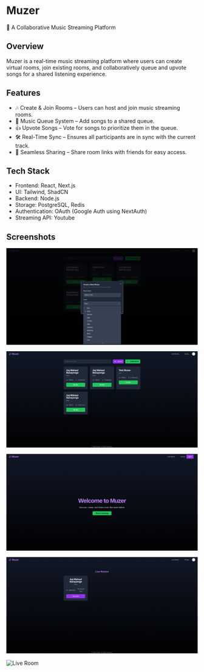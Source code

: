 
# Muzer

🚀 A Collaborative Music Streaming Platform

## Overview
Muzer is a real-time music streaming platform where users can create virtual rooms, join existing rooms, and collaboratively queue and upvote songs for a shared listening experience.

## Features
- 🎶 Create & Join Rooms – Users can host and join music streaming rooms.
- 📌 Music Queue System – Add songs to a shared queue.
- 👍 Upvote Songs – Vote for songs to prioritize them in the queue.
- 🛠️ Real-Time Sync – Ensures all participants are in sync with the current track.
- 🔗 Seamless Sharing – Share room links with friends for easy access.

## Tech Stack
- Frontend: React, Next.js
- UI: Tailwind, ShadCN
- Backend: Node.js
- Storage: PostgreSQL, Redis
- Authentication: OAuth (Google Auth using NextAuth)
- Streaming API: Youtube




## Screenshots

![Create rooms](https://github.com/ShubhamS2003/Muzer/blob/main/assets/Create_rooms.png)

![Dashboard](https://github.com/ShubhamS2003/Muzer/blob/main/assets/My_rooms.png)

![Home page](https://github.com/ShubhamS2003/Muzer/blob/main/assets/Muzer_home_page.png)

![Live Rooms](https://github.com/ShubhamS2003/Muzer/blob/main/assets/Live_rooms.png)

![Live Room](https://github.com/ShubhamS2003/Muzer/blob/main/assets/Song_queue)


